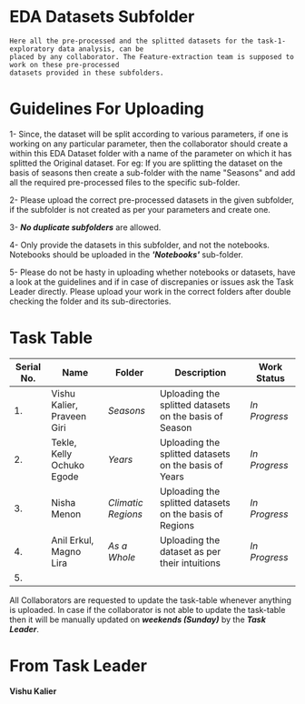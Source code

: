 

# EDA Datasets Subfolder
    Here all the pre-processed and the splitted datasets for the task-1-exploratory data analysis, can be
    placed by any collaborator. The Feature-extraction team is supposed to work on these pre-processed 
    datasets provided in these subfolders.


# Guidelines For Uploading
1- Since, the dataset will be split according to various parameters, if one is working on any particular parameter, then the collaborator should create a 
within this EDA Dataset folder with a name of the parameter on which it has splitted the Original dataset. For eg: If you are splitting the dataset on the basis
of seasons then create a sub-folder with the name "Seasons" and add all the required pre-processed files to the specific sub-folder.

2- Please upload the correct pre-processed datasets in the given subfolder, if the subfolder is not created as per your parameters and create one.

3- <b><i>No duplicate subfolders</i></b> are allowed.

4- Only provide the datasets in this subfolder, and not the notebooks. Notebooks should be uploaded in the <b><i>'Notebooks'</i></b> sub-folder.

5- Please do not be hasty in uploading whether notebooks or datasets, have a look at the guidelines and if in case of discrepanies or issues ask the Task Leader directly.
Please upload your work in the correct folders after double checking the folder and its sub-directories.

# Task Table

| Serial No. | Name | Folder | Description | Work Status |
|-|-|-|-|-|
| 1. | Vishu Kalier, Praveen Giri | <i>Seasons</i> | Uploading the splitted datasets on the basis of Season | <i>In Progress</i> |
| 2. | Tekle, Kelly Ochuko Egode | <i>Years</i> | Uploading the splitted datasets on the basis of Years | <i>In Progress</i> |
| 3. | Nisha Menon | <i>Climatic Regions</i> | Uploading the splitted datasets on the basis of Regions | <i>In Progress</i> |
| 4. | Anil Erkul, Magno Lira | <i>As a Whole</i> | Uploading the dataset as per their intuitions | <i>In Progress</i> |
| 5. | | | | |


All Collaborators are requested to update the task-table whenever anything is uploaded. In case if the collaborator is not able to update the task-table then it will be
manually updated on <b><i>weekends (Sunday)</i></b> by the <b><i>Task Leader</i></b>.


# From Task Leader
  <b> Vishu Kalier </b>

